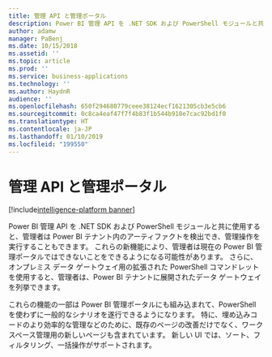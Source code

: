 ```yaml
---
title: 管理 API と管理ポータル
description: Power BI 管理 API を .NET SDK および PowerShell モジュールと共に使用すると、管理者は Power BI テナント内のアーティファクトを検出でき、管理操作を実行することもできます
author: adamw
manager: PaBenj
ms.date: 10/15/2018
ms.assetid: ''
ms.topic: article
ms.prod: ''
ms.service: business-applications
ms.technology: ''
ms.author: HaydnR
audience: ''
ms.openlocfilehash: 650f294680779ceee38124ecf1621305cb3e5cb6
ms.sourcegitcommit: 0c8ca4eaf47f7f4b83f1b544b910e7cac92bd1f0
ms.translationtype: HT
ms.contentlocale: ja-JP
ms.lasthandoff: 01/10/2019
ms.locfileid: "199550"
---
```

# <a name="admin-apis-and-admin-portal"></a>管理 API と管理ポータル

[!include[intelligence-platform banner](../../includes/intelligence-platform.md)]

Power BI 管理 API を .NET SDK および PowerShell モジュールと共に使用すると、管理者は Power BI テナント内のアーティファクトを検出でき、管理操作を実行することもできます。 これらの新機能により、管理者は現在の Power BI 管理ポータルではできないことをできるようになる可能性があります。 さらに、オンプレミス データ ゲートウェイ用の拡張された PowerShell コマンドレットを使用すると、管理者は、Power BI テナントに展開されたデータ ゲートウェイを列挙できます。

これらの機能の一部は Power BI 管理ポータルにも組み込まれて、PowerShell を使わずに一般的なシナリオを遂行できるようになります。 特に、埋め込みコードのより効率的な管理などのために、既存のページの改善だけでなく、ワークスペース管理用の新しいページも含まれています。 新しい UI では、ソート、フィルタリング、一括操作がサポートされます。
